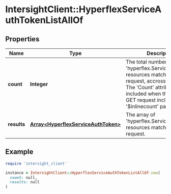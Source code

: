 # IntersightClient::HyperflexServiceAuthTokenListAllOf

## Properties

| Name | Type | Description | Notes |
| ---- | ---- | ----------- | ----- |
| **count** | **Integer** | The total number of &#39;hyperflex.ServiceAuthToken&#39; resources matching the request, accross all pages. The &#39;Count&#39; attribute is included when the HTTP GET request includes the &#39;$inlinecount&#39; parameter. | [optional] |
| **results** | [**Array&lt;HyperflexServiceAuthToken&gt;**](HyperflexServiceAuthToken.md) | The array of &#39;hyperflex.ServiceAuthToken&#39; resources matching the request. | [optional] |

## Example

```ruby
require 'intersight_client'

instance = IntersightClient::HyperflexServiceAuthTokenListAllOf.new(
  count: null,
  results: null
)
```

